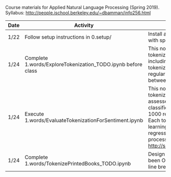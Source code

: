 Course materials for Applied Natural Language Processing (Spring 2019). 
Syllabus: http://people.ischool.berkeley.edu/~dbamman/info256.html

| Date | Activity                                                     | Summary                                                                                                                                                                                                                                          |
|------|--------------------------------------------------------------|--------------------------------------------------------------------------------------------------------------------------------------------------------------------------------------------------------------------------------------------------|
| 1/22 | Follow setup instructions in 0.setup/                        | Install anaconda and set up environment for class with specific Python libraries.                                                                                                                                                                |
| 1/24 | Complete 1.words/ExploreTokenization_TODO.ipynb before class | This notebook outlines several methods for tokenizing text into words (and sentences), including whitespace, nltk (Penn Treebank tokenizer), nltk (Twitter-aware), spaCy, and custom regular expressions, highlighting differences between them. |
| 1/24 | Execute 1.words/EvaluateTokenizationForSentiment.ipynb                        | This notebook evaluates different methods for tokenization and stemming/lemmatization and assesses the impact on binary sentiment classification, using a train/dev dataset of sample of 1000 reviews from the [Large Movie Review Dataset](http://ai.stanford.edu/~amaas/data/sentiment/).  Each tokenization method is evaluated on the same learning algorithm (L2-regularized logistic regression); the only difference is the tokenization process. For more, see: http://sentiment.christopherpotts.net/tokenizing.html                        |
| 1/24 | Complete 1.words/TokenizePrintedBooks_TODO.ipynb                     | Design a better tokenizer for printed texts that have been OCR'd (where words are often hyphenated at line breaks).                                                                                                         |

